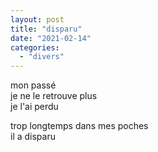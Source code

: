 ```yaml
---
layout: post
title: "disparu"
date: "2021-02-14"
categories:
  - "divers"
---
```


mon passé  
je ne le retrouve plus  
je l'ai perdu  

trop longtemps dans mes poches  
il a disparu  
